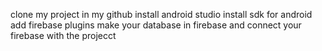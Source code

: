 clone my project in my github
install android studio
install sdk for android
add firebase plugins
make your database in firebase
and connect your firebase with the projecct
